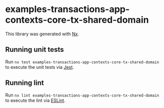 # examples-transactions-app-contexts-core-tx-shared-domain

This library was generated with [Nx](https://nx.dev).

## Running unit tests

Run `nx test examples-transactions-app-contexts-core-tx-shared-domain` to execute the unit tests via [Jest](https://jestjs.io).

## Running lint

Run `nx lint examples-transactions-app-contexts-core-tx-shared-domain` to execute the lint via [ESLint](https://eslint.org/).
